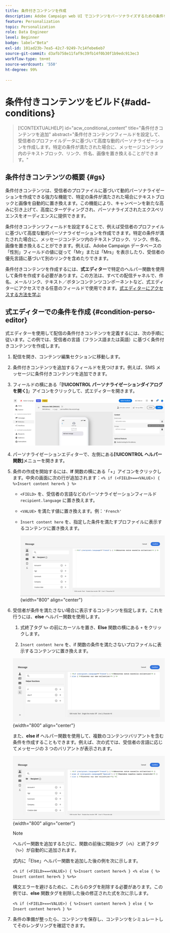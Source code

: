 ```yaml
---
title: 条件付きコンテンツを作成
description: Adobe Campaign web UI でコンテンツをパーソナライズするための条件を定義する方法について説明します
feature: Personalization
topic: Personalization
role: Data Engineer
level: Beginner
badge: label="Beta"
exl-id: 101ad23b-7ea5-42c7-9249-7c14febe6eb7
source-git-commit: d3afb758e11faf9c39fb14f0b30f1b9edc913ec3
workflow-type: tm+mt
source-wordcount: '550'
ht-degree: 99%

---
```


# 条件付きコンテンツをビルド{#add-conditions}

>[!CONTEXTUALHELP]
>id="acw_conditional_content"
>title="条件付きコンテンツを追加"
>abstract="条件付きコンテンツフィールドを設定して、受信者のプロファイルデータに基づいて高度な動的パーソナライゼーションを作成します。特定の条件が満たされた場合に、メッセージコンテンツ内のテキストブロック、リンク、件名、画像を置き換えることができます。"

## 条件付きコンテンツの概要 {#gs}

条件付きコンテンツは、受信者のプロファイルに基づいて動的パーソナライゼーションを作成できる強力な機能で、特定の条件が満たされた場合にテキストブロックと画像を自動的に置き換えます。この機能により、キャンペーンを新たな高みに引き上げて、高度にターゲティングされ、パーソナライズされたエクスペリエンスをオーディエンスに提供できます。

条件付きコンテンツフィールドを設定することで、例えば受信者のプロファイルに基づいて高度な動的パーソナライゼーションを作成できます。特定の条件が満たされた場合に、メッセージコンテンツ内のテキストブロック、リンク、件名、画像を置き換えることができます。例えば、Adobe Campaign データベースの「性別」フィールドの値に従って「Mr」または「Mrs」を表示したり、受信者の優先言語に基づいて別のリンクを含めたりできます。

条件付きコンテンツを作成するには、**式エディター**&#x200B;で特定のヘルパー関数を使用して条件を作成する必要があります。この方法は、すべての配信チャネルで、件名、メールリンク、テキスト／ボタンコンテンツコンポーネントなど、式エディターにアクセスできる任意のフィールドで使用できます。[式エディターにアクセスする方法を学ぶ](gs-personalization.md/#access)

<!--In addition to the expression editor, you can leverage a dedicated **conditional content builder** when designing an email that allows you to build conditions using profile attributes only. [Learn how to create conditional content in emails](#condition-condition-builder)-->

## 式エディターでの条件を作成 {#condition-perso-editor}

式エディターを使用して配信の条件付きコンテンツを定義するには、次の手順に従います。この例では、受信者の言語（フランス語または英語）に基づく条件付きコンテンツを作成します。

1. 配信を開き、コンテンツ編集セクションに移動します。

1. 条件付きコンテンツを追加するフィールドを見つけます。例えば、SMS メッセージに条件付きコンテンツを追加できます。

1. フィールドの横にある「**[!UICONTROL パーソナライゼーションダイアログを開く]**」アイコンをクリックして、式エディターを開きます。

   ![](assets/open-perso-editor-sms.png)

1. パーソナライゼーションエディターで、左側にある&#x200B;**[!UICONTROL ヘルパー関数]**&#x200B;メニューを開きます。

1. 条件の作成を開始するには、**If** 関数の横にある「+」アイコンをクリックします。中央の画面に次の行が追加されます：`<% if (<FIELD>==<VALUE>) { %>Insert content here<% } %>`

   * `<FIELD>` を、受信者の言語などのパーソナライゼーションフィールド `recipient.language` に置き換えます。
   * `<VALUE>` を満たす値に置き換えます。例：`'French'`
   * `Ìnsert content here` を、指定した条件を満たすプロファイルに表示するコンテンツに置き換えます。

     ![](assets/condition-sample1.png){width="800" align="center"}

1. 受信者が条件を満たさない場合に表示するコンテンツを指定します。これを行うには、**else** ヘルパー関数を使用します。

   1. 式終了タグ `%>` の前にカーソルを置き、**Else** 関数の横にある `+` をクリックします。

   1. `Ìnsert content here` を、if 関数の条件を満たさないプロファイルに表示するコンテンツに置き換えます。

   ![](assets/condition-sample2.png){width="800" align="center"}

   また、**else if** ヘルパー関数を使用して、複数のコンテンツバリアントを含む条件を作成することもできます。例えば、次の式では、受信者の言語に応じてメッセージの 3 つのバリアントが表示されます。

   ![](assets/condition-sample3.png){width="800" align="center"}

   >[!NOTE]
   >
   >ヘルパー関数を追加するたびに、関数の前後に開始タグ（`<%`）と終了タグ（`%>`）が自動的に追加されます。
   >
   >式内に「Else」ヘルパー関数を追加した後の例を次に示します。
   >
   >`<% if (<FIELD>==<VALUE>) { %>Insert content here<% } <% else { %> Insert content here<% } %>%>`
   >
   >構文エラーを避けるために、これらのタグを削除する必要があります。この例では、**else** 関数タグを削除した後の修正された式を次に示します。
   >
   >`<% if (<FIELD>==<VALUE>) { %>Insert content here<% } else { %> Insert content here<% } %>`

1. 条件の準備が整ったら、コンテンツを保存し、コンテンツをシミュレートしてそのレンダリングを確認できます。

<!--SECTION REMOVED FOR LA > CONDITIONAL CONTENT NOT AVAILABLE ANYMORE FROM THE DEDICATED MENU IN THE EMAIL DESIGNER. ONLY THE EXPRESSION EDITOR IS AVAILABLE FOR NOW

## Create conditional content in emails {#condition-condition-builder}

Conditional content in emails can be created in two ways:
* In the expression editor by building a condition with helper functions,
* In a dedicated conditional content builder that is accessible when designing an email.

Detailed information on how to create conditions using the expression editor is available [here](#condition-perso-editor). The following section provides step-by-step instructions on how to create conditions using the email designer's conditional content capability. In this example, we want to create an email message with multiple variants based on the recipients' language. Follow these steps:

1. Create or open an email delivery, edit its content, and click the **[!UICONTROL Edit email body]** button to open the email designing workspace.

1. Select a content component and click the **[!UICONTROL Enable conditional content]** icon.

    ![](assets/condition-email-enable.png){width="800" align="center"}

1. The **[!UICONTROL Conditional Content]** pane opens on the left-hand side of the screen. In this pane, you can create multiple variants of the selected content component using conditions.

1. Configure your first variant. Hover over **[!UICONTROL Variant - 1]** in the **[!UICONTROL Conditional Content]** pane and click the **[!UICONTROL Add condition]** icon.

1. A rule builder appears. Use profile attributes to create the condition for the first variant of the message and click **[!UICONTROL Confirm]**. In this example, we are creating a rule targeting recipients whose language is 'French'.

    ![](assets/condition-email-rule.png){width="800" align="center"}

1. The rule is now associated to the variant. For better readability, we recommend renaming the variant by clicking the ellipsis menu.

1. Configure how the component should display if the rule is met when sending the message. In this example, we want to display the text in French if it is the recipient's preferred language.

    ![](assets/condition-email-variant1.png){width="800" align="center"}

1. Add as many variants as needed for the content component. You can switch between the variants at any time to check how the content component will display based on their conditional rules.

    >[!NOTE]
    >If none of the rules defined in the variants are met when sending the message, the content component will display the content defined in the **[!UICONTROL Default variant]** from the **[!UICONTROL Conditional Content]** pane.
-->